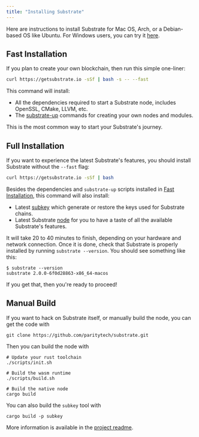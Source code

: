 ```yaml
---
title: "Installing Substrate"
---
```


Here are instructions to install Substrate for Mac OS, Arch, or a Debian-based OS like Ubuntu. For Windows users, you can try it [here](https://github.com/paritytech/substrate#612-windows).

## Fast Installation

If you plan to create your own blockchain, then run this simple one-liner:

```bash
curl https://getsubstrate.io -sSf | bash -s -- --fast
```

This command will install:
* All the dependencies required to start a Substrate node, includes OpenSSL, CMake, LLVM, etc.
* The [substrate-up](https://github.com/paritytech/substrate-up) commands for creating your own nodes and modules.

This is the most common way to start your Substrate's journey.

## Full Installation

If you want to experience the latest Substrate's features, you should install Substrate without the `--fast` flag:

```bash
curl https://getsubstrate.io -sSf | bash
```

Besides the dependencies and `substrate-up` scripts installed in [Fast Installation](#fast-installation), this command will also install:
* Latest [subkey](https://github.com/paritytech/substrate/tree/master/subkey) which generate or restore the keys used for Substrate chains.
* Latest Substrate [node](https://github.com/paritytech/substrate/tree/master/node) for you to have a taste of all the available Substrate's features.

It will take 20 to 40 minutes to finish, depending on your hardware and network connection. Once it is done, check that Substrate is properly installed by running `substrate --version`. You should see something like this:
```
$ substrate --version
substrate 2.0.0-6f0d28863-x86_64-macos
```

If you get that, then you're ready to proceed!

## Manual Build

If you want to hack on Substrate itself, or manually build the node, you can get the code with
```
git clone https://github.com/paritytech/substrate.git
```

Then you can build the node with
```
# Update your rust toolchain
./scripts/init.sh

# Build the wasm runtime
./scripts/build.sh

# Build the native node
cargo build
```

You can also build the `subkey` tool with
```
cargo build -p subkey
```
More information is available in the [project readme](https://github.com/paritytech/substrate/#substrate).
